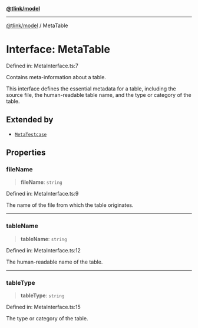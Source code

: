 [**@tlink/model**](../README.md)

***

[@tlink/model](../globals.md) / MetaTable

# Interface: MetaTable

Defined in: MetaInterface.ts:7

Contains meta-information about a table.

This interface defines the essential metadata for a table, including the source file,
the human-readable table name, and the type or category of the table.

## Extended by

- [`MetaTestcase`](MetaTestcase.md)

## Properties

### fileName

> **fileName**: `string`

Defined in: MetaInterface.ts:9

The name of the file from which the table originates.

***

### tableName

> **tableName**: `string`

Defined in: MetaInterface.ts:12

The human-readable name of the table.

***

### tableType

> **tableType**: `string`

Defined in: MetaInterface.ts:15

The type or category of the table.
